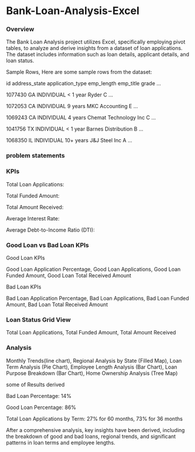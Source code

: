 # Bank-Loan-Analysis-Excel
### Overview
The Bank Loan Analysis project utilizes Excel, specifically employing pivot tables, to analyze and derive insights from a dataset of loan applications. The dataset includes information such as loan details, applicant details, and loan status.

Sample Rows,
Here are some sample rows from the dataset:

id      address_state	application_type	   emp_length	 emp_title	           grade	...

1077430 	GA	         INDIVIDUAL	          < 1 year	  Ryder	                C	...

1072053 	CA	         INDIVIDUAL	          9 years 	  MKC Accounting	      E	...

1069243 	CA	         INDIVIDUAL	          4 years	    Chemat Technology Inc	C	...

1041756 	TX	         INDIVIDUAL	          < 1 year	  Barnes Distribution	  B	...

1068350 	IL	         INDIVIDUAL	          10+ years	  J&J Steel Inc	        A	...

### problem statements
### KPIs
Total Loan Applications:

Total Funded Amount:

Total Amount Received:

Average Interest Rate:

Average Debt-to-Income Ratio (DTI):

### Good Loan vs Bad Loan KPIs
Good Loan KPIs

Good Loan Application Percentage,
Good Loan Applications,
Good Loan Funded Amount,
Good Loan Total Received Amount

Bad Loan KPIs

Bad Loan Application Percentage,
Bad Loan Applications,
Bad Loan Funded Amount,
Bad Loan Total Received Amount

### Loan Status Grid View
Total Loan Applications, 
Total Funded Amount, 
Total Amount Received

### Analysis
Monthly Trends(line chart), 
Regional Analysis by State (Filled Map), 
Loan Term Analysis (Pie Chart), 
Employee Length Analysis (Bar Chart), 
Loan Purpose Breakdown (Bar Chart), 
Home Ownership Analysis (Tree Map)

some of Results derived

Bad Loan Percentage: 14%

Good Loan Percentage: 86%

Total Loan Applications by Term: 27% for 60 months, 73% for 36 months

After a comprehensive analysis, key insights have been derived, including the breakdown of good and bad loans, regional trends, and significant patterns in loan terms and employee lengths.

